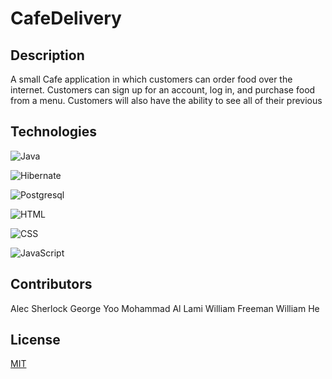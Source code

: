 # CafeDelivery

## Description

A small Cafe application in which customers can order food over the internet. Customers can sign up for an account, log in, and purchase food from a menu. Customers will also have the ability to see all of their previous 

## Technologies

![Java](https://img.shields.io/badge/java%20-%23323330.svg?&style=for-the-badge&logo=java&logoColor=%23F7DF1E)

![Hibernate](https://img.shields.io/badge/hibernate%20-%23E34F26.svg?&style=for-the-badge&logo=hibernate&logoColor=white)

![Postgresql](https://img.shields.io/badge/postgresql%20-%231572B6.svg?&style=for-the-badge&logo=postgres&logoColor=white)

![HTML](https://img.shields.io/badge/html5%20-%23E34F26.svg?&style=for-the-badge&logo=html5&logoColor=white)

![CSS](https://img.shields.io/badge/css3%20-%231572B6.svg?&style=for-the-badge&logo=css3&logoColor=white)

![JavaScript](https://img.shields.io/badge/javascript%20-%23323330.svg?&style=for-the-badge&logo=javascript&logoColor=%23F7DF1E)
## Contributors

Alec Sherlock
George Yoo
Mohammad Al Lami
William Freeman
William He

## License

[MIT](https://choosealicense.com/licenses/mit/)
